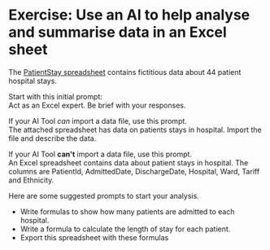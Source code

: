# Exercise: Use an AI to help analyse and summarise data in an Excel sheet

The [PatientStay spreadsheet](./Resources/PatientStay.xlsx) contains fictitious data about 44 patient hospital stays.  

Start with this initial prompt:  
Act as an Excel expert. Be brief with your responses.

If your AI Tool _can_ import a data file, use this prompt.  
The attached spreadsheet has data on patients stays in hospital.  Import the file and describe the data.

If your AI Tool **can't** import a data file, use this prompt.  
An Excel spreadsheet contains data about patient stays in hospital. The columns are PatientId, AdmittedDate, DischargeDate, Hospital, Ward, Tariff and Ethnicity.

Here are some suggested prompts to start your analysis.
* Write formulas to show how many patients are admitted to each hospital.
* Write a formula to calculate the length of stay for each patient.
* Export this spreadsheet with these formulas

